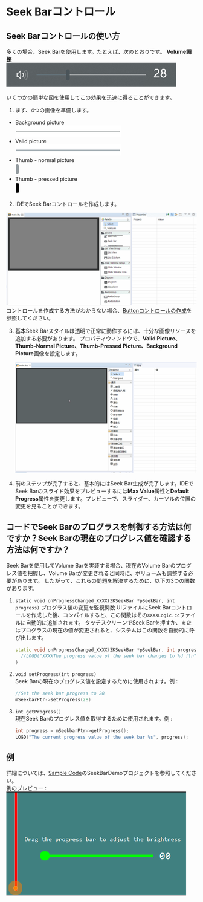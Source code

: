 # Seek Barコントロール
## Seek Barコントロールの使い方
多くの場合、Seek Barを使用します。たとえば、次のとおりです。
**Volume調整**  
![](assets/seekbar/example-volume.png)  

いくつかの簡単な図を使用してこの効果を迅速に得ることができます。
1. まず、4つの画像を準備します。
  * Background picture    
    ![](assets/seekbar/bg.png)  
  * Valid picture  
    ![](assets/seekbar/valid.png)
  * Thumb - normal picture   
     ![](assets/seekbar/c.png)
  * Thumb - pressed picture  
    ![](assets/seekbar/c_pressed.png)

2. IDEでSeek Barコントロールを作成します。

 ![](assets/SeekBar-create.gif)
  コントロールを作成する方法がわからない場合、[Buttonコントロールの作成](＃add_button)を参照してください。

3. 基本Seek Barスタイルは透明で正常に動作するには、十分な画像リソースを追加する必要があります。
    プロパティウィンドウで、**Valid Picture、Thumb-Normal Picture、Thumb-Pressed Picture、Background Picture**画像を設定します。

      ![](assets/seekbar/add-photo.gif)
4. 前のステップが完了すると、基本的にはSeek Bar生成が完了します。IDEでSeek Barのスライド効果をプレビューするには**Max Value**属性と**Default Progress**属性を変更します。プレビューで、スライダー、カーソルの位置の変更を見ることができます。
    

## コードでSeek Barのプログラスを制御する方法は何ですか？Seek Barの現在のプログレス値を確認する方法は何ですか？
 Seek Barを使用してVolume Barを実装する場合、現在のVolume Barのプログレス値を把握し、Volume Barが変更されると同時に、ボリュームも調整する必要があります。
 したがって、これらの問題を解決するために、以下の3つの関数があります。

1. `static void onProgressChanged_XXXX(ZKSeekBar *pSeekBar, int progress)`
    プログラス値の変更を監視関数
    UIファイルにSeek Barコントロールを作成した後、コンパイルすると、この関数はその`XXXXLogic.cc`ファイルに自動的に追加されます。
    タッチスクリーンでSeek Barを押すか、またはプログラスの現在の値が変更されると、システムはこの関数を自動的に呼び出します。
    ``` C++
    static void onProgressChanged_XXXX(ZKSeekBar *pSeekBar, int progress) {
      //LOGD("XXXXThe progress value of the seek bar changes to %d !\n", progress);
    }
    ```
2. `void setProgress(int progress)`  
    Seek Barの現在のプログレス値を設定するために使用されます。例 :
    ``` C++
    //Set the seek bar progress to 28
    mSeekbarPtr->setProgress(28)
    ```
3. `int getProgress()`  
    現在Seek Barのプログレス値を取得するために使用されます。例 :
    ``` C++
    int progress = mSeekbarPtr->getProgress();
    LOGD("The current progress value of the seek bar %s", progress);
    ```


## 例 
詳細については、[Sample Code](demo_download.md＃demo_download)のSeekBarDemoプロジェクトを参照してください。  
例のプレビュー :  
![](assets/seekbar/preview.png)
